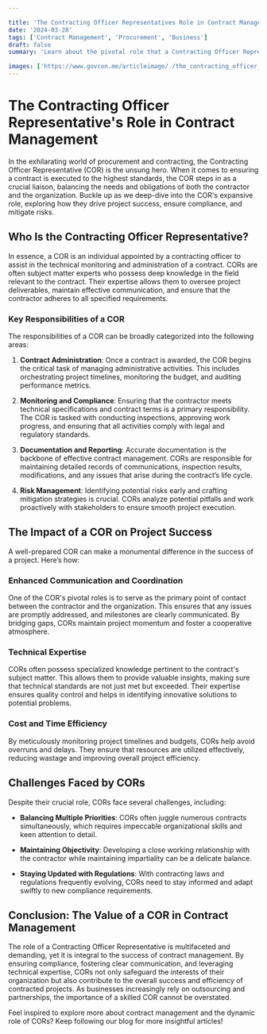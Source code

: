 ```yaml
---

title: 'The Contracting Officer Representatives Role in Contract Management'
date: '2024-03-28'
tags: ['Contract Management', 'Procurement', 'Business']
draft: false
summary: 'Learn about the pivotal role that a Contracting Officer Representative (COR) plays in contract management, ensuring smooth execution, compliance, and mutual success between parties involved.'

images: ['https://www.govcon.me/articleimage/./the_contracting_officer_representatives_role_in_contract_management.webp']
---
```


# The Contracting Officer Representative's Role in Contract Management

In the exhilarating world of procurement and contracting, the Contracting Officer Representative (COR) is the unsung hero. When it comes to ensuring a contract is executed to the highest standards, the COR steps in as a crucial liaison, balancing the needs and obligations of both the contractor and the organization. Buckle up as we deep-dive into the COR's expansive role, exploring how they drive project success, ensure compliance, and mitigate risks.

## Who Is the Contracting Officer Representative?

In essence, a COR is an individual appointed by a contracting officer to assist in the technical monitoring and administration of a contract. CORs are often subject matter experts who possess deep knowledge in the field relevant to the contract. Their expertise allows them to oversee project deliverables, maintain effective communication, and ensure that the contractor adheres to all specified requirements.

### Key Responsibilities of a COR

The responsibilities of a COR can be broadly categorized into the following areas:

1. **Contract Administration**: Once a contract is awarded, the COR begins the critical task of managing administrative activities. This includes orchestrating project timelines, monitoring the budget, and auditing performance metrics.

2. **Monitoring and Compliance**: Ensuring that the contractor meets technical specifications and contract terms is a primary responsibility. The COR is tasked with conducting inspections, approving work progress, and ensuring that all activities comply with legal and regulatory standards.

3. **Documentation and Reporting**: Accurate documentation is the backbone of effective contract management. CORs are responsible for maintaining detailed records of communications, inspection results, modifications, and any issues that arise during the contract’s life cycle.

4. **Risk Management**: Identifying potential risks early and crafting mitigation strategies is crucial. CORs analyze potential pitfalls and work proactively with stakeholders to ensure smooth project execution.

## The Impact of a COR on Project Success

A well-prepared COR can make a monumental difference in the success of a project. Here’s how:

### Enhanced Communication and Coordination

One of the COR's pivotal roles is to serve as the primary point of contact between the contractor and the organization. This ensures that any issues are promptly addressed, and milestones are clearly communicated. By bridging gaps, CORs maintain project momentum and foster a cooperative atmosphere.

### Technical Expertise

CORs often possess specialized knowledge pertinent to the contract's subject matter. This allows them to provide valuable insights, making sure that technical standards are not just met but exceeded. Their expertise ensures quality control and helps in identifying innovative solutions to potential problems.

### Cost and Time Efficiency

By meticulously monitoring project timelines and budgets, CORs help avoid overruns and delays. They ensure that resources are utilized effectively, reducing wastage and improving overall project efficiency.

## Challenges Faced by CORs

Despite their crucial role, CORs face several challenges, including:

- **Balancing Multiple Priorities**: CORs often juggle numerous contracts simultaneously, which requires impeccable organizational skills and keen attention to detail.
  
- **Maintaining Objectivity**: Developing a close working relationship with the contractor while maintaining impartiality can be a delicate balance.

- **Staying Updated with Regulations**: With contracting laws and regulations frequently evolving, CORs need to stay informed and adapt swiftly to new compliance requirements.

## Conclusion: The Value of a COR in Contract Management

The role of a Contracting Officer Representative is multifaceted and demanding, yet it is integral to the success of contract management. By ensuring compliance, fostering clear communication, and leveraging technical expertise, CORs not only safeguard the interests of their organization but also contribute to the overall success and efficiency of contracted projects. As businesses increasingly rely on outsourcing and partnerships, the importance of a skilled COR cannot be overstated.

Feel inspired to explore more about contract management and the dynamic role of CORs? Keep following our blog for more insightful articles!
